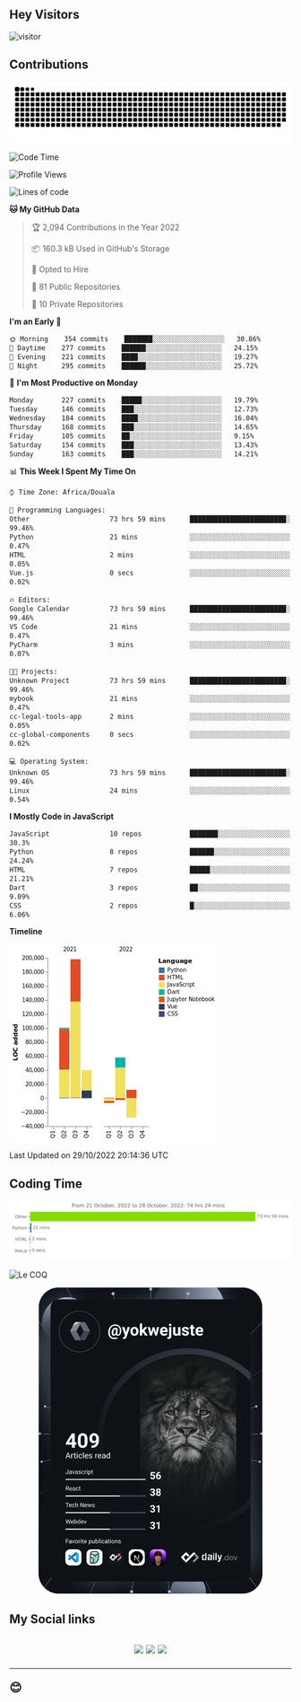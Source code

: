 ## Hey Visitors
![visitor](https://profile-counter.glitch.me/yokwejuste/count.svg)

## Contributions
<p align="center">
  <img src="https://raw.githubusercontent.com/yokwejuste/yokwejuste/output/github-contribution-grid-snake.svg" />
</p>

<!--START_SECTION:waka-->
![Code Time](http://img.shields.io/badge/Code%20Time-1%2C229%20hrs%2015%20mins-blue)

![Profile Views](http://img.shields.io/badge/Profile%20Views-13-blue)

![Lines of code](https://img.shields.io/badge/From%20Hello%20World%20I%27ve%20Written-372%20Thousand%20lines%20of%20code-blue)

**🐱 My GitHub Data** 

> 🏆 2,094 Contributions in the Year 2022
 > 
> 📦 160.3 kB Used in GitHub's Storage 
 > 
> 💼 Opted to Hire
 > 
> 📜 81 Public Repositories 
 > 
> 🔑 10 Private Repositories  
 > 
**I'm an Early 🐤** 

```text
🌞 Morning    354 commits    ███████░░░░░░░░░░░░░░░░░░   30.86% 
🌆 Daytime    277 commits    ██████░░░░░░░░░░░░░░░░░░░   24.15% 
🌃 Evening    221 commits    ████░░░░░░░░░░░░░░░░░░░░░   19.27% 
🌙 Night      295 commits    ██████░░░░░░░░░░░░░░░░░░░   25.72%

```
📅 **I'm Most Productive on Monday** 

```text
Monday       227 commits    █████░░░░░░░░░░░░░░░░░░░░   19.79% 
Tuesday      146 commits    ███░░░░░░░░░░░░░░░░░░░░░░   12.73% 
Wednesday    184 commits    ████░░░░░░░░░░░░░░░░░░░░░   16.04% 
Thursday     168 commits    ███░░░░░░░░░░░░░░░░░░░░░░   14.65% 
Friday       105 commits    ██░░░░░░░░░░░░░░░░░░░░░░░   9.15% 
Saturday     154 commits    ███░░░░░░░░░░░░░░░░░░░░░░   13.43% 
Sunday       163 commits    ███░░░░░░░░░░░░░░░░░░░░░░   14.21%

```


📊 **This Week I Spent My Time On** 

```text
⌚︎ Time Zone: Africa/Douala

💬 Programming Languages: 
Other                    73 hrs 59 mins      ████████████████████████░   99.46% 
Python                   21 mins             ░░░░░░░░░░░░░░░░░░░░░░░░░   0.47% 
HTML                     2 mins              ░░░░░░░░░░░░░░░░░░░░░░░░░   0.05% 
Vue.js                   0 secs              ░░░░░░░░░░░░░░░░░░░░░░░░░   0.02%

🔥 Editors: 
Google Calendar          73 hrs 59 mins      ████████████████████████░   99.46% 
VS Code                  21 mins             ░░░░░░░░░░░░░░░░░░░░░░░░░   0.47% 
PyCharm                  3 mins              ░░░░░░░░░░░░░░░░░░░░░░░░░   0.07%

🐱‍💻 Projects: 
Unknown Project          73 hrs 59 mins      ████████████████████████░   99.46% 
mybook                   21 mins             ░░░░░░░░░░░░░░░░░░░░░░░░░   0.47% 
cc-legal-tools-app       2 mins              ░░░░░░░░░░░░░░░░░░░░░░░░░   0.05% 
cc-global-components     0 secs              ░░░░░░░░░░░░░░░░░░░░░░░░░   0.02%

💻 Operating System: 
Unknown OS               73 hrs 59 mins      ████████████████████████░   99.46% 
Linux                    24 mins             ░░░░░░░░░░░░░░░░░░░░░░░░░   0.54%

```

**I Mostly Code in JavaScript** 

```text
JavaScript               10 repos            ███████░░░░░░░░░░░░░░░░░░   30.3% 
Python                   8 repos             ██████░░░░░░░░░░░░░░░░░░░   24.24% 
HTML                     7 repos             █████░░░░░░░░░░░░░░░░░░░░   21.21% 
Dart                     3 repos             ██░░░░░░░░░░░░░░░░░░░░░░░   9.09% 
CSS                      2 repos             █░░░░░░░░░░░░░░░░░░░░░░░░   6.06%

```


**Timeline**

![Chart not found](https://raw.githubusercontent.com/yokwejuste/yokwejuste/master/charts/bar_graph.png) 


 Last Updated on 29/10/2022 20:14:36 UTC
<!--END_SECTION:waka-->

## Coding Time

[![wakatime-stats](https://github.com/yokwejuste/yokwejuste/blob/master/images/stat.svg)](https://wakatime.com/@yokwejuste)

![Le COQ](https://metrics.lecoq.io/yokwejuste/)
<p align="center">
  <a href="#"><img src="https://github.com/yokwejuste/yokwejuste/blob/master/devcard.svg" width="400" alt="Yonkeu K. Steve's Dev Card"/></a>
</p>
<h2>My Social links<h2>
<p align="center">
  <a href="https://twitter.com/yokwejuste"><img src="https://img.shields.io/badge/twitter-%231DA1F2.svg?style=for-the-badge&logo=Twitter&logoColor=white"></a>
  <a href="https://linkedin.com/in/yokwejuste"><img src="https://img.shields.io/badge/linkedin-%230077B5.svg?style=for-the-badge&logo=linkedin&logoColor=white"></a>
  <a href="https://instagram.com/yokwejuste0"><img src="https://img.shields.io/badge/instagram-%23E4405F.svg?style=for-the-badge&logo=Instagram&logoColor=white"></a>
</p>
<hr>
😊

